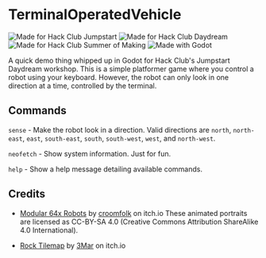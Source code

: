 # TerminalOperatedVehicle

![Made for Hack Club Jumpstart](https://img.shields.io/badge/Hack%20Club-Jumpstart-C63872?style=for-the-badge&logo=hackclub&link=daydream.jumpstart.hackclub.com)
![Made for Hack Club Daydream](https://img.shields.io/badge/Hack%20Club-Daydream-FFFDCB?style=for-the-badge&logo=hackclub&link=daydream.hackclub.com)
![Made for Hack Club Summer of Making](https://img.shields.io/badge/Hack%20Club-Summer%20of%20Making-F6DBBA?style=for-the-badge&logo=hackclub&link=summer.hackclub.com)
![Made with Godot](https://img.shields.io/badge/Made%20with-Godot-478CBF?style=for-the-badge&logo=godotengine&link=godotengine.org)

A quick demo thing whipped up in Godot for Hack Club's Jumpstart Daydream workshop.
This is a simple platformer game where you control a robot using your keyboard. However, the robot can only look in one direction at a time, controlled by the terminal.

## Commands

`sense` - Make the robot look in a direction. Valid directions are `north`, `north-east`, `east`, `south-east`, `south`, `south-west`, `west`, and `north-west`.

`neofetch` - Show system information. Just for fun.

`help` - Show a help message detailing available commands.

## Credits

- [Modular 64x Robots](croomfolk.itch.io/modular-64x-robots) by [croomfolk](croomfolk.itch.io) on itch.io
  These animated portraits are licensed as CC-BY-SA 4.0 (Creative Commons Attribution ShareAlike 4.0 International).

- [Rock Tilemap](3mar.itch.io/rock-tilemap) by [3Mar](https://3mar.itch.io) on itch.io
